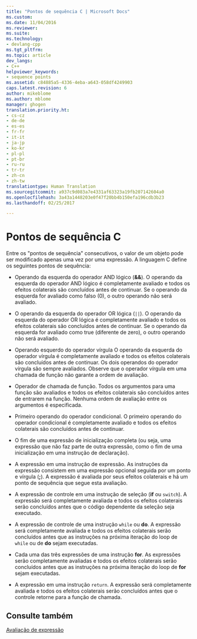 ```yaml
---
title: "Pontos de sequência C | Microsoft Docs"
ms.custom: 
ms.date: 11/04/2016
ms.reviewer: 
ms.suite: 
ms.technology:
- devlang-cpp
ms.tgt_pltfrm: 
ms.topic: article
dev_langs:
- C++
helpviewer_keywords:
- sequence points
ms.assetid: c84885a5-4336-4eba-a643-058df4249903
caps.latest.revision: 6
author: mikeblome
ms.author: mblome
manager: ghogen
translation.priority.ht:
- cs-cz
- de-de
- es-es
- fr-fr
- it-it
- ja-jp
- ko-kr
- pl-pl
- pt-br
- ru-ru
- tr-tr
- zh-cn
- zh-tw
translationtype: Human Translation
ms.sourcegitcommit: a937c9d083a7e4331af63323a19fb207142604a0
ms.openlocfilehash: 3a43a1448203e0f47f20bb4b150efa196cdb3b23
ms.lasthandoff: 02/25/2017

---
```

# <a name="c-sequence-points"></a>Pontos de sequência C
Entre os "pontos de sequência" consecutivos, o valor de um objeto pode ser modificado apenas uma vez por uma expressão. A linguagem C define os seguintes pontos de sequência:  
  
-   Operando da esquerda do operador AND lógico (**&&**). O operando da esquerda do operador AND lógico é completamente avaliado e todos os efeitos colaterais são concluídos antes de continuar. Se o operando da esquerda for avaliado como falso (0), o outro operando não será avaliado.  
  
-   O operando da esquerda do operador OR lógica (`||`). O operando da esquerda do operador OR lógica é completamente avaliado e todos os efeitos colaterais são concluídos antes de continuar. Se o operando da esquerda for avaliado como true (diferente de zero), o outro operando não será avaliado.  
  
-   Operando esquerdo do operador vírgula O operando da esquerda do operador vírgula é completamente avaliado e todos os efeitos colaterais são concluídos antes de continuar. Os dois operandos do operador vírgula são sempre avaliados. Observe que o operador vírgula em uma chamada de função não garante a ordem de avaliação.  
  
-   Operador de chamada de função. Todos os argumentos para uma função são avaliados e todos os efeitos colaterais são concluídos antes de entrarem na função. Nenhuma ordem de avaliação entre os argumentos é especificada.  
  
-   Primeiro operando do operador condicional. O primeiro operando do operador condicional é completamente avaliado e todos os efeitos colaterais são concluídos antes de continuar.  
  
-   O fim de uma expressão de inicialização completa (ou seja, uma expressão que não faz parte de outra expressão, como o fim de uma inicialização em uma instrução de declaração).  
  
-   A expressão em uma instrução de expressão. As instruções da expressão consistem em uma expressão opcional seguida por um ponto e vírgula (**;**). A expressão é avaliada por seus efeitos colaterais e há um ponto de sequência que segue esta avaliação.  
  
-   A expressão de controle em uma instrução de seleção (**if** ou `switch`). A expressão será completamente avaliada e todos os efeitos colaterais serão concluídos antes que o código dependente da seleção seja executado.  
  
-   A expressão de controle de uma instrução `while` ou **do**. A expressão será completamente avaliada e todos os efeitos colaterais serão concluídos antes que as instruções na próxima iteração do loop de `while` ou de **do** sejam executadas.  
  
-   Cada uma das três expressões de uma instrução **for**. As expressões serão completamente avaliadas e todos os efeitos colaterais serão concluídos antes que as instruções na próxima iteração do loop de **for** sejam executadas.  
  
-   A expressão em uma instrução `return`. A expressão será completamente avaliada e todos os efeitos colaterais serão concluídos antes que o controle retorne para a função de chamada.  
  
## <a name="see-also"></a>Consulte também  
 [Avaliação de expressão](../c-language/expression-evaluation-c.md)
